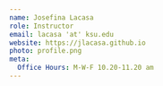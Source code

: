 ```yaml
---
name: Josefina Lacasa
role: Instructor
email: lacasa 'at' ksu.edu
website: https://jlacasa.github.io
photo: profile.png
meta:
  Office Hours: M-W-F 10.20-11.20 am
---
```

